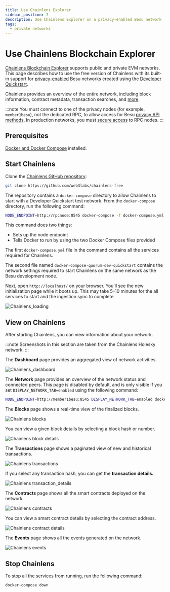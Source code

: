 ```yaml
---
title: Use Chainlens Explorer
sidebar_position: 7
description: Use Chainlens Explorer on a privacy-enabled Besu network
tags:
  - private networks
---
```


# Use Chainlens Blockchain Explorer

[Chainlens Blockchain Explorer](https://chainlens.com/) supports public and private EVM networks.
This page describes how to use the free version of Chainlens with its built-in support for
[privacy-enabled](../../concepts/privacy/index.md) Besu networks created using the
[Developer Quickstart](../../tutorials/quickstart.md).

Chainlens provides an overview of the entire network, including block information, contract
metadata, transaction searches, and [more](https://chainlens.com/).

:::note
You must connect to one of the privacy nodes (for example, `member1besu`), not the dedicated RPC, to
allow access for Besu [privacy API methods](../../reference/api/index.md#priv-methods).
In production networks, you must [secure access](../../../public-networks/how-to/use-besu-api/authenticate.md)
to RPC nodes.
:::

## Prerequisites

[Docker and Docker Compose](https://docs.docker.com/compose/install/) installed.

## Start Chainlens

Clone the [Chainlens GitHub repository](https://github.com/web3labs/chainlens-free):

```bash
git clone https://github.com/web3labs/chainlens-free
```

The repository contains a `docker-compose` directory to allow Chainlens to start with a Developer
Quickstart test network.
From the `docker-compose` directory, run the following command:

```bash
NODE_ENDPOINT=http://rpcnode:8545 docker-compose -f docker-compose.yml -f chainlens-extensions/docker-compose-quorum-dev-quickstart.yml up
```

This command does two things:

- Sets up the node endpoint
- Tells Docker to run by using the two Docker Compose files provided

The first `docker-compose.yml` file in the command contains all the services required for Chainlens.

The second file named `docker-compose-quorum-dev-quickstart` contains the network settings required to start
Chainlens on the same network as the Besu development node.

Next, open `http://localhost/` on your browser.
You’ll see the new initialization page while it boots up.
This may take 5–10 minutes for the all services to start and the ingestion sync to complete.

![`Chainlens_loading`](../../../assets/images/chainlens-loading.png)

## View on Chainlens

After starting Chainlens, you can view information about your network.

:::note
Screenshots in this section are taken from the Chainlens Holesky network.
:::

The **Dashboard** page provides an aggregated view of network activities.

![`Chainlens_dashboard`](../../../assets/images/chainlens-dashboard.png)

The **Network** page provides an overview of the network status and connected peers.
This page is disabled by default, and is only visible if you set `DISPLAY_NETWORK_TAB=enabled` using
the following command:

```bash
NODE_ENDPOINT=http://member1besu:8545 DISPLAY_NETWORK_TAB=enabled docker-compose -f docker-compose.yml -f chainlens-extensions/docker-compose-quorum-dev-quickstart.yml up
```

The **Blocks** page shows a real-time view of the finalized blocks.

![Chainlens blocks](../../../assets/images/chainlens-block.png)

You can view a given block details by selecting a block hash or number.

![Chainlens block details](../../../assets/images/chainlens-block-details.png)

The **Transactions** page shows a paginated view of new and historical transactions.

![Chainlens transactions](../../../assets/images/chainlens-transactions.png)

If you select any transaction hash, you can get the **transaction details.**

![Chainlens transaction_details](../../../assets/images/chainlens-transaction-details.png)

The **Contracts** page shows all the smart contracts deployed on the network.

![Chainlens contracts](../../../assets/images/chainlens-contracts.png)

You can view a smart contract details by selecting the contract address.

![Chainlens contract details](../../../assets/images/chainlens-contract-details.png)

The **Events** page shows all the events generated on the network.

![Chainlens events](../../../assets/images/chainlens-events.png)

## Stop Chainlens

To stop all the services from running, run the following command:

```bash
docker-compose down
```
